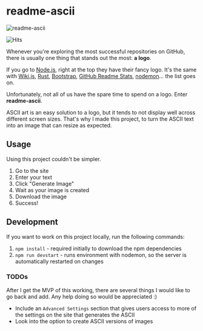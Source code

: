 # readme-ascii
![readme-ascii](https://user-images.githubusercontent.com/17814535/88557807-5269fd80-cff0-11ea-9ebd-70c1d67b65af.png)

![Hits](https://hitcounter.pythonanywhere.com/count/tag.svg?url=https%3A%2F%2Fgithub.com%2Fajmeese7%2Freadme-ascii)

Whenever you're exploring the most successful repositories on GitHub, there is usually
one thing that stands out the most: **a logo**.

If you go to [Node.js](https://github.com/nodejs/node), right at the top they have
their fancy logo. It's the same with [Wiki.js](https://github.com/Requarks/wiki),
[Rust](https://github.com/rust-lang/rust), [Bootstrap](https://github.com/twbs/bootstrap),
[GitHub Readme Stats](https://github.com/anuraghazra/github-readme-stats),
[nodemon](https://github.com/remy/nodemon)... the list goes on.

Unfortunately, not all of us have the spare time to spend on a logo. Enter **readme-ascii**.

ASCII art is an easy solution to a logo, but it tends to not display well across different 
screen sizes. That's why I made this project, to turn the ASCII text into an image that 
can resize as expected.

## Usage
Using this project couldn't be simpler.

1. Go to the site
2. Enter your text
3. Click "Generate Image"
4. Wait as your image is created
5. Download the image
6. Success!

## Development
If you want to work on this project locally, run the following commands:

1. `npm install` - required initially to download the npm dependencies
2. `npm run devstart` - runs environment with nodemon, so the server is automatically restarted on changes

### TODOs
After I get the MVP of this working, there are several things I would like to go back and add.
Any help doing so would be appreciated :)

- Include an `Advanced Settings` section that gives users access to more of the
settings on the site that generates the ASCII
- Look into the option to create ASCII versions of images
